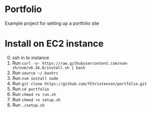 # Portfolio

Example project for setting up a portfolio site

# Install on EC2 instance

0. ssh in to instance
1. Run `curl -o- https://raw.githubusercontent.com/nvm-sh/nvm/v0.34.0/install.sh | bash`
2. Run `source ~/.bashrc`
3. Run `nvm install node`
4. Run `git clone https://github.com/fChristenson/portfolio.git`
5. Run `cd portfolio`
6. Run `chmod +x run.sh`
7. Run `chmod +x setup.sh`
8. Run `./setup.sh`

